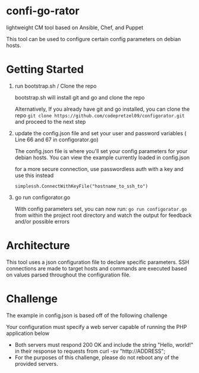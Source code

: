 # confi-go-rator

lightweight CM tool based on Ansible, Chef, and Puppet

This tool can be used to configure certain config parameters on debian hosts.


# Getting Started


1. run bootstrap.sh / Clone the repo

    bootstrap.sh will install git and go and clone the repo
    
    Alternatively, If you already have git and go installed, you can clone the repo ``` git clone https://github.com/codepretzel09/configorator.git ``` and proceed to the next step

3. update the config.json file and set your user and password variables ( Line 66 and 67 in configorator.go)

    The config.json file is where you'll set your config parameters for your debian hosts. You can view the example currently loaded in config.json

     for a more secure connection, use passwordless auth with a key and use this instead 

     ``` simplessh.ConnectWithKeyFile("hostname_to_ssh_to") ```

4. go run configorator.go

    With config parameters set, you can now run: ``` go run configorator.go ``` from within the project root directory and watch the output for feedback and/or possible errors


# Architecture

This tool uses a json configuration file to declare specific parameters. SSH connections are made to target hosts and commands are executed based on values parsed throughout the configuration file. 

# Challenge

The example in config.json is based off of the following challenge

Your configuration must specify a web server capable of running the PHP application below
- Both servers must respond 200 OK and include the string "Hello, world!" in their response to requests from curl -sv "http://ADDRESS";
- For the purposes of this challenge, please do not reboot any of the provided servers.

